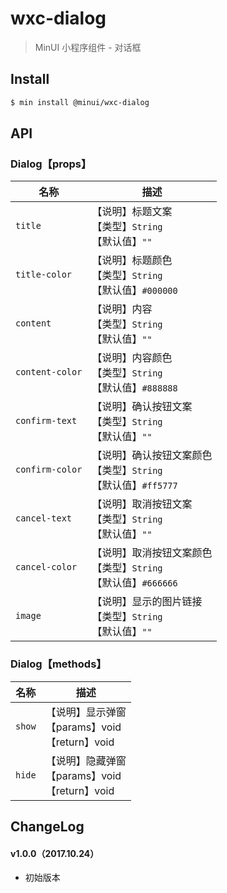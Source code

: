 # wxc-dialog

> MinUI 小程序组件 - 对话框

## Install

``` bash
$ min install @minui/wxc-dialog
```

## API

### Dialog【props】

| 名称                  | 描述                         |
|----------------------|------------------------------|
|`title`           | 【说明】标题文案<br>【类型】`String`<br>【默认值】`""`   |
|`title-color`      | 【说明】标题颜色<br>【类型】`String`<br>【默认值】`#000000`    |
|`content`         | 【说明】内容 <br>【类型】`String`<br>【默认值】`""`       |
|`content-color`    | 【说明】内容颜色<br>【类型】`String`<br>【默认值】`#888888`      |
|`confirm-text`     | 【说明】确认按钮文案 <br>【类型】`String`<br>【默认值】`""`               |
|`confirm-color`    | 【说明】确认按钮文案颜色<br>【类型】`String`<br>【默认值】`#ff5777`  |
|`cancel-text`      | 【说明】取消按钮文案   <br>【类型】`String`<br>【默认值】`""`           |
|`cancel-color`     | 【说明】取消按钮文案颜色<br>【类型】`String`<br>【默认值】`#666666`  |
|`image`           | 【说明】显示的图片链接     <br>【类型】`String`<br>【默认值】`""`              |


### Dialog【methods】

| 名称                  | 描述                         |
|----------------------|------------------------------|
|`show`         | 【说明】显示弹窗<br>【params】void<br>【return】void        |
|`hide`			| 【说明】隐藏弹窗<br>【params】void<br>【return】void		|


##  ChangeLog

#### v1.0.0（2017.10.24）

- 初始版本
